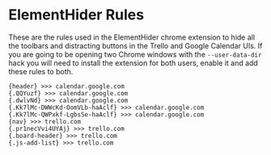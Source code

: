 # ElementHider Rules
These are the rules used in the ElementHider chrome extension to hide all the toolbars and distracting buttons in the Trello and Google Calendar UIs. If you are going to be opening two Chrome windows with the `--user-data-dir` hack you will need to install the extension for both users, enable it and add these rules to both.

```
{header} >>> calendar.google.com
{.QQYuzf} >>> calendar.google.com
{.dwlvNd} >>> calendar.google.com
{.Kk7lMc-DWWcKd-OomVLb-haAclf} >>> calendar.google.com
{.Kk7lMc-QWPxkf-LgbsSe-haAclf} >>> calendar.google.com
{nav} >>> trello.com
{.pr1necVvi4UYAj} >>> trello.com
{.board-header} >>> trello.com
{.js-add-list} >>> trello.com
```
